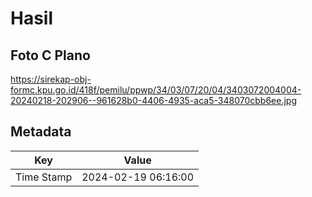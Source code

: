 # Hasil

## Foto C Plano

https://sirekap-obj-formc.kpu.go.id/418f/pemilu/ppwp/34/03/07/20/04/3403072004004-20240218-202906--961628b0-4406-4935-aca5-348070cbb6ee.jpg


## Metadata

| Key        | Value               |
| ---------- | ------------------- |
| Time Stamp | 2024-02-19 06:16:00 |



